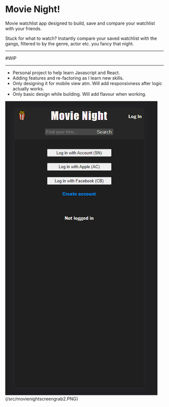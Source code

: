 # Movie Night!


Movie watchlist app designed to build, save and compare your watchlist with your friends.

Stuck for what to watch? Instantly compare your saved watchlist with the gangs, filtered to by the genre, actor etc. you fancy that night.

---

#WIP

---
* Personal project to help learn Javascript and React.
* Adding features and re-factoring as I learn new skills.
* Only designing it for mobile view atm. Will add responsivness after logic actually works.
* Only basic design while building. Will add flavour when working.

![Image hopefully](/src/movienightscreengrab1.PNG)
(/src/movienightscreengrab2.PNG)
